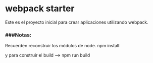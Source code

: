 # webpack starter
Este es el proyecto inicial para crear aplicaciones utilizando webpack.
### ###Notas:
Recuerden reconstruir los módulos de node.
npm install

y para construir el build --> npm run build

